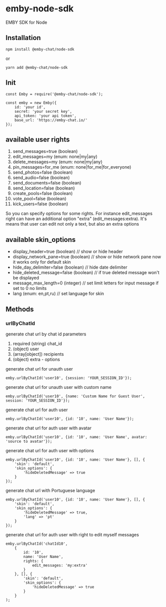 # emby-node-sdk
EMBY SDK for Node

## Installation

    npm install @emby-chat/node-sdk
or

    yarn add @emby-chat/node-sdk

## Init

    const Emby = require('@emby-chat/node-sdk');

    const emby = new Emby({
        id: 'your id',
        secret: 'your secret key',
        api_token: 'your api token',
        base_url: 'https://emby-chat.io/'
    });

## available user rights

1. send_messages=true (boolean)
2. edit_messages=my (enum: none|my|any)
3. delete_messages=my (enum: none|my|any)
4. pin_messages=for_me (enum: none|for_me|for_everyone)
5. send_photos=false (boolean)
6. send_audio=false (boolean)
7. send_documents=false (boolean)
8. send_location=false (boolean)
9. create_pools=false (boolean)
10. vote_pool=false (boolean)
11. kick_users=false (boolean)

So you can specify options for some rights.
For instance edit_messages right can have an additional option "extra" (edit_messages:extra).
It's means that user can edit not only a text, but also an extra options


## available skin_options

- display_header=true (boolean) // show or hide header
- display_network_pane=true (boolean) // show or hide network pane now it works only for default skin
- hide_day_delimiter=false (boolean) // hide date delimiter
- hide_deleted_message=false (boolean) // if true deleted message won't be displayed
- message_max_length=0 (integer) // set limit letters for input message if set to 0 no limits
- lang (enum: en,pt,ru) // set language for skin

## Methods

### urlByChatId
generate chat url by chat id
parameters
1. required (string) chat_id
2. (object) user
3. (array[object]) recipients
4. (object) extra - options

generate chat url for unauth user

    emby.urlByChatId('user10', {session: 'YOUR_SESSION_ID'});

generate chat url for unauth user with custom name

    emby.urlByChatId('user10', {name: 'Custom Name for Guest User', session: 'YOUR_SESSION_ID'});

generate chat url for auth user

    emby.urlByChatId('user10', {id: '10', name: 'User Name'});

generate chat url for auth user with avatar

    emby.urlByChatId('user10', {id: '10', name: 'User Name', avatar: 'source to avatar'});

generate chat url for auth user with options

    emby.urlByChatId('user10', {id: '10', name: 'User Name'}, [], {
        'skin': 'default',
        'skin_options': {
            'hideDeletedMessage' => true
        }
    });

generate chat url with Portuguese language

    emby.urlByChatId('user10', {id: '10', name: 'User Name'}, [], {
        'skin': 'default',
        'skin_options': {
            'hideDeletedMessage' => true,
            'lang' => 'pt'
        }
    });

generate chat url for auth user with right to edit myself messages

    emby.urlByChatId('chatId10',
        {
            id: '10',
            name: 'User Name',
            rights: {
                edit_messages: 'my:extra'
            }
        }, [], {
            'skin': 'default',
            'skin_options': {
                'hideDeletedMessage' => true
            }
        }
    );